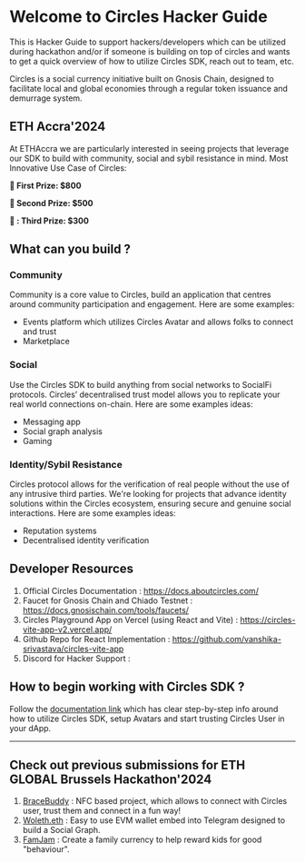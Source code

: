 # Welcome to Circles Hacker Guide
This is Hacker Guide to support hackers/developers which can be utilized during hackathon and/or if someone is building on top of circles and wants to get a quick overview of how to utilize Circles SDK, reach out to team, etc.

Circles is a social currency initiative built on Gnosis Chain, designed to facilitate local and global economies through a regular token issuance and demurrage system. 

## ETH Accra'2024
At ETHAccra we are particularly interested in seeing projects that leverage our SDK to build with community, social and sybil resistance in mind.
Most Innovative Use Case of Circles:

**🥇 First Prize: $800**

**🥈 Second Prize: $500**

**🥉 : Third Prize: $300**

## What can you build ?

### Community
Community is a core value to Circles, build an application that centres around community participation and engagement. Here are some examples:
- Events platform which utilizes Circles Avatar and allows folks to connect and trust
- Marketplace
  
### Social
Use the Circles SDK to build anything from social networks to SocialFi protocols. Circles’ decentralised trust model allows you to replicate your real world connections on-chain. Here are some examples ideas:
- Messaging app 
- Social graph analysis
- Gaming
  
### Identity/Sybil Resistance
Circles protocol allows for the verification of real people without the use of any intrusive third parties. We're looking for projects that advance identity solutions within the Circles ecosystem, ensuring secure and genuine social interactions. Here are some examples ideas:
- Reputation systems
- Decentralised identity verification

## Developer Resources

1. Official Circles Documentation : https://docs.aboutcircles.com/
2. Faucet for Gnosis Chain and Chiado Testnet : https://docs.gnosischain.com/tools/faucets/
3. Circles Playground App on Vercel (using React and Vite) : https://circles-vite-app-v2.vercel.app/
4. Github Repo for React Implementation : https://github.com/vanshika-srivastava/circles-vite-app
5. Discord for Hacker Support :

## How to begin working with Circles SDK ?

Follow the [documentation link](https://docs.aboutcircles.com/developer-docs/getting-started-with-the-sdk) which has clear step-by-step info around how to utilize Circles SDK, setup Avatars and start trusting Circles User in your dApp.

---
## Check out previous submissions for ETH GLOBAL Brussels Hackathon'2024

1. [BraceBuddy](https://ethglobal.com/showcase/bracebuddy-ph10y) : NFC based project, which allows to connect with Circles user, trust them and connect in a fun way!
2. [Woleth.eth](https://ethglobal.com/showcase/woleth-eth-3ukpz) : Easy to use EVM wallet embed into Telegram designed to build a Social Graph.
3. [FamJam](https://ethglobal.com/showcase/famjam-99inm) : Create a family currency to help reward kids for good "behaviour".
   
